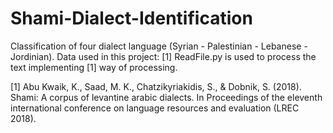 # Shami-Dialect-Identification
Classification of four dialect language (Syrian - Palestinian - Lebanese - Jordinian).
Data used in this project: [1]
ReadFile.py is used to process the text implementing [1] way of processing.

[1] Abu Kwaik, K., Saad, M. K., Chatzikyriakidis, S., & Dobnik, S. (2018). Shami: A corpus of levantine arabic dialects. In Proceedings of the eleventh international conference on language resources and evaluation (LREC 2018).
